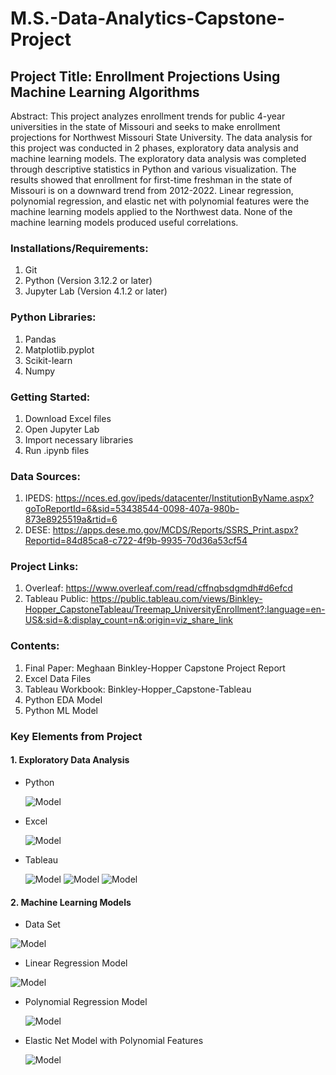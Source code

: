 # M.S.-Data-Analytics-Capstone-Project

## Project Title: Enrollment Projections Using Machine Learning Algorithms

Abstract: This project analyzes enrollment trends for public 4-year universities in the state of Missouri and seeks to make enrollment projections for Northwest Missouri State University.  The data analysis for this project was conducted in 2 phases, exploratory data analysis and machine learning models.  The exploratory data analysis was completed through descriptive statistics in Python and various visualization.  The results showed that enrollment for first-time freshman in the state of Missouri is on a downward trend from 2012-2022.  Linear regression, polynomial regression, and elastic net with polynomial features were the machine learning models applied to the Northwest data.  None of the machine learning models produced useful correlations.  

### Installations/Requirements:
1. Git
2. Python (Version 3.12.2 or later)
3. Jupyter Lab (Version 4.1.2 or later)

### Python Libraries:
1. Pandas
2. Matplotlib.pyplot
3. Scikit-learn
4. Numpy

### Getting Started:
1. Download Excel files
2. Open Jupyter Lab
3. Import necessary libraries
4. Run .ipynb files 


### Data Sources:
1. IPEDS: https://nces.ed.gov/ipeds/datacenter/InstitutionByName.aspx?goToReportId=6&sid=53438544-0098-407a-980b-873e8925519a&rtid=6
2. DESE: https://apps.dese.mo.gov/MCDS/Reports/SSRS_Print.aspx?Reportid=84d85ca8-c722-4f9b-9935-70d36a53cf54

### Project Links:
1. Overleaf: https://www.overleaf.com/read/cffnqbsdgmdh#d6efcd 
2. Tableau Public: https://public.tableau.com/views/Binkley-Hopper_CapstoneTableau/Treemap_UniversityEnrollment?:language=en-US&:sid=&:display_count=n&:origin=viz_share_link

### Contents: 
1. Final Paper: Meghaan Binkley-Hopper Capstone Project Report
2. Excel Data Files
3. Tableau Workbook: Binkley-Hopper_Capstone-Tableau
4. Python EDA Model
5. Python ML Model

### Key Elements from Project
#### 1. Exploratory Data Analysis
- Python
  
   ![Model](https://github.com/Meghaan-Binkley-Hopper/M.S.-Data-Analytics-Capstone-Project/blob/main/PNG/EDA/IPEDS_DescriptiveStats.png)

- Excel
  
  ![Model](https://github.com/Meghaan-Binkley-Hopper/M.S.-Data-Analytics-Capstone-Project/blob/main/PNG/EDA/First-TimeFreshmanEnrollment.png)

- Tableau

  ![Model](https://github.com/Meghaan-Binkley-Hopper/M.S.-Data-Analytics-Capstone-Project/blob/main/PNG/EDA/Treemap_TotalUniversityEnrollment.png)
  ![Model](https://github.com/Meghaan-Binkley-Hopper/M.S.-Data-Analytics-Capstone-Project/blob/main/PNG/EDA/EnrollmentComparison_Northwest.png)
  ![Model](https://github.com/Meghaan-Binkley-Hopper/M.S.-Data-Analytics-Capstone-Project/blob/main/PNG/EDA/EnrollmentComparisons_OtherUniversities.png)

#### 2. Machine Learning Models
- Data Set
  
 ![Model](https://github.com/Meghaan-Binkley-Hopper/M.S.-Data-Analytics-Capstone-Project/blob/main/PNG/ML/MLData.png)
- Linear Regression Model
  
 ![Model](https://github.com/Meghaan-Binkley-Hopper/M.S.-Data-Analytics-Capstone-Project/blob/main/PNG/ML/LinearRegressionPlot.png)
 
- Polynomial Regression Model
  
  ![Model](https://github.com/Meghaan-Binkley-Hopper/M.S.-Data-Analytics-Capstone-Project/blob/main/PNG/ML/PolynomialRegressionPlot.png)
  
- Elastic Net Model with Polynomial Features
  
  ![Model](https://github.com/Meghaan-Binkley-Hopper/M.S.-Data-Analytics-Capstone-Project/blob/main/PNG/ML/ElasticNetPlot.png)
